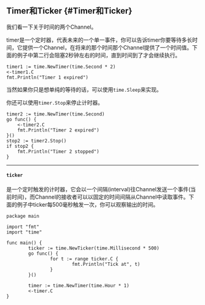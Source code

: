 ## Timer和Ticker {#Timer和Ticker}

我们看一下关于时间的两个Channel。

timer是一个定时器，代表未来的一个单一事件，你可以告诉timer你要等待多长时间，它提供一个Channel，在将来的那个时间那个Channel提供了一个时间值。下面的例子中第二行会阻塞2秒钟左右的时间，直到时间到了才会继续执行。

```golang
timer1 := time.NewTimer(time.Second * 2)
<-timer1.C
fmt.Println("Timer 1 expired")
```

当然如果你只是想单纯的等待的话，可以使用`time.Sleep`来实现。

你还可以使用`timer.Stop`来停止计时器。

```golang
timer2 := time.NewTimer(time.Second)
go func() {
    <-timer2.C
    fmt.Println("Timer 2 expired")
}()
stop2 := timer2.Stop()
if stop2 {
    fmt.Println("Timer 2 stopped")
}
```

---

#### `ticker`

是一个定时触发的计时器，它会以一个间隔\(interval\)往Channel发送一个事件\(当前时间\)，而Channel的接收者可以以固定的时间间隔从Channel中读取事件。下面的例子中ticker每500毫秒触发一次，你可以观察输出的时间。

```golang
package main

import "fmt"
import "time"

func main() {
        ticker := time.NewTicker(time.Millisecond * 500)
        go func() {
                for t := range ticker.C {
                        fmt.Println("Tick at", t)
                }
        }()

        timer := time.NewTimer(time.Hour * 1)
        <-timer.C
}
```



